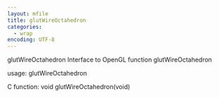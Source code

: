 ```yaml
---
layout: mfile
title: glutWireOctahedron
categories:
  - wrap
encoding: UTF-8
---
```


glutWireOctahedron  Interface to OpenGL function glutWireOctahedron

usage:  glutWireOctahedron

C function:  void glutWireOctahedron(void)